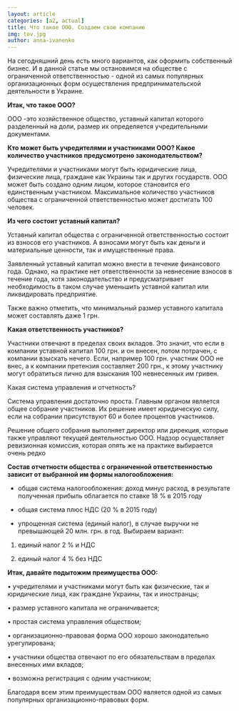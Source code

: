 ```yaml
---
layout: article
categories: [a2, actual]
title: Что такое ООО. Создаем свою компанию
img: tov.jpg
author: anna-ivanenko
---
```

На сегодняшний день есть много вариантов, как оформить собственный бизнес. И в данной статье мы остановимся на обществе с 
ограниченной ответственностью - одной из самых популярных организационных форм осуществления предпринимательской деятельности
в Украине. 

**Итак, что такое ООО?**

ООО -это хозяйственное общество, уставный капитал которого разделенный на доли, размер их определяется учредительными 
документами.

**Кто может быть учредителями и участниками ООО? Какое количество участников предусмотрено законодательством?**

Учредителями и участниками могут быть юридические лица, физические лица, граждане как Украины так и других государств. ООО 
может быть создано одним лицом, которое становится его единственным участником. Максимальное количество участников общества с
ограниченной
ответственностью может достигать 100 человек.

**Из чего состоит уставный капитал?**

Уставный капитал общества с ограниченной ответственностью состоит из взносов его участников. А взносами могут быть как деньги и
материальные ценности, так и имущественные права.

Заявленный уставный капитал можно внести в течение финансового года. Однако, на практике нет ответственности за невнесение
взносов в течение года, хотя законодательство и предусматривает необходимость в таком случае уменьшить уставной капитал или 
ликвидировать предприятие.

Также важно отметить, что минимальный размер уставного капитала может составлять даже 1 грн.

**Какая ответственность участников?**

Участники отвечают в пределах своих вкладов.  Это значит, что если в компании уставной капитал 100 грн. и он внесен, потом 
потрачен, с компании взыскать нечего. Если, например 100 грн. участник ООО не внес, а к компании претензия составляет 200 грн., к этому участнику могут обратиться лично для взыскания 100 невнесенных им гривен.

Какая система управления и отчетность?

Система управления достаточно проста. Главным органом является общее собрание участников. Их решение имеет юридическую силу, 
если на собрании присутствуют 60 и более процентов участников. 

Решение общего собрания выполняет директор или дирекция, которые также управляют текущей деятельностью ООО. Надзор 
осуществляет ревизионная комиссия, которая опять же на практике выбирается очень редко

**Состав отчетности общества с ограниченной ответственностью зависит от выбранной им формы налогообложения:**

- общая система налогообложения: доход минус расход, в результате полученная прибыль облагается по ставке 18 % в 2015 году

- общая система плюс НДС (20 % в 2015 году)

- упрощенная система (единый налог), в случае выручки не превышающей 20 млн. грн. в год. Выбираем вариант:

1) единый налог 2 % и НДС

2) единый налог 4 % без НДС

**Итак, давайте подытожим преимущества ООО:**

•	учредителями и участниками могут быть как физические, так и юридические лица, как граждане Украины, так и иностранцы;

•	размер уставного капитала не ограничивается;

•	простая система управления обществом;

•	организационно-правовая форма ООО хорошо законодательно урегулирована;

•	участники общества отвечают по его обязательствам в пределах внесенных ими вкладов;

•	возможна регистрация с одним участником;

Благодаря всем этим преимуществам ООО является одной из самых популярных организационно-правовых форм.
